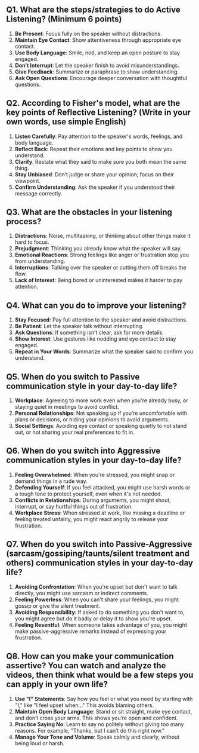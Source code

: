 ## Q1. What are the steps/strategies to do Active Listening? (Minimum 6 points)
1. **Be Present**: Focus fully on the speaker without distractions.
2. **Maintain Eye Contact**: Show attentiveness through appropriate eye contact.
3. **Use Body Language**: Smile, nod, and keep an open posture to stay engaged.
4. **Don’t Interrupt**: Let the speaker finish to avoid misunderstandings.
5. **Give Feedback**: Summarize or paraphrase to show understanding.
6. **Ask Open Questions**: Encourage deeper conversation with thoughtful questions.



## Q2. According to Fisher's model, what are the key points of Reflective Listening? (Write in your own words, use simple English)
1. **Listen Carefully**: Pay attention to the speaker's words, feelings, and body language.
2. **Reflect Back**: Repeat their emotions and key points to show you understand.
3. **Clarify**: Restate what they said to make sure you both mean the same thing.
4. **Stay Unbiased**: Don’t judge or share your opinion; focus on their viewpoint.
5. **Confirm Understanding**: Ask the speaker if you understood their message correctly.



## Q3. What are the obstacles in your listening process?
1. **Distractions**: Noise, multitasking, or thinking about other things make it hard to focus.
2. **Prejudgment**: Thinking you already know what the speaker will say.
3. **Emotional Reactions**: Strong feelings like anger or frustration stop you from understanding.
4. **Interruptions**: Talking over the speaker or cutting them off breaks the flow.
5. **Lack of Interest**: Being bored or uninterested makes it harder to pay attention.



## Q4. What can you do to improve your listening?
1. **Stay Focused**: Pay full attention to the speaker and avoid distractions.
2. **Be Patient**: Let the speaker talk without interrupting.
3. **Ask Questions**: If something isn’t clear, ask for more details.
4. **Show Interest**: Use gestures like nodding and eye contact to stay engaged.
5. **Repeat in Your Words**: Summarize what the speaker said to confirm you understand.



## Q5. When do you switch to Passive communication style in your day-to-day life?
1. **Workplace**: Agreeing to more work even when you're already busy, or staying quiet in meetings to avoid conflict.
2. **Personal Relationships**: Not speaking up if you’re uncomfortable with plans or decisions, or hiding your opinions to avoid arguments.
3. **Social Settings**: Avoiding eye contact or speaking quietly to not stand out, or not sharing your real preferences to fit in.



## Q6. When do you switch into Aggressive communication styles in your day-to-day life?
1. **Feeling Overwhelmed**: When you're stressed, you might snap or demand things in a rude way.
2. **Defending Yourself**: If you feel attacked, you might use harsh words or a tough tone to protect yourself, even when it's not needed.
3. **Conflicts in Relationships**: During arguments, you might shout, interrupt, or say hurtful things out of frustration.
4. **Workplace Stress**: When stressed at work, like missing a deadline or feeling treated unfairly, you might react angrily to release your frustration.



## Q7. When do you switch into Passive-Aggressive (sarcasm/gossiping/taunts/silent treatment and others) communication styles in your day-to-day life?
1. **Avoiding Confrontation**: When you're upset but don't want to talk directly, you might use sarcasm or indirect comments.
2. **Feeling Powerless**: When you can't share your feelings, you might gossip or give the silent treatment.
3. **Avoiding Responsibility**: If asked to do something you don't want to, you might agree but do it badly or delay it to show you're upset.
4. **Feeling Resentful**: When someone takes advantage of you, you might make passive-aggressive remarks instead of expressing your frustration.



## Q8. How can you make your communication assertive? You can watch and analyze the videos, then think what would be a few steps you can apply in your own life?
1. **Use "I" Statements**: Say how you feel or what you need by starting with "I," like "I feel upset when..." This avoids blaming others.
2. **Maintain Open Body Language**: Stand or sit straight, make eye contact, and don’t cross your arms. This shows you’re open and confident.
3. **Practice Saying No**: Learn to say no politely without giving too many reasons. For example, "Thanks, but I can’t do this right now."
4. **Manage Your Tone and Volume**: Speak calmly and clearly, without being loud or harsh.

